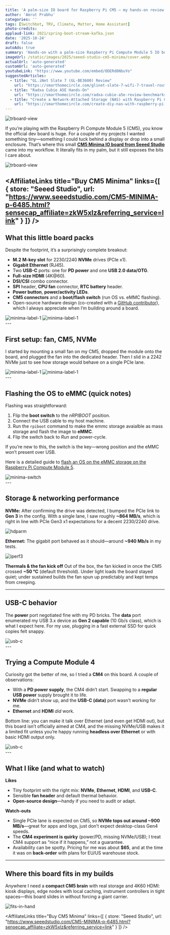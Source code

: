 ```yaml
---
title: 'A palm-size IO board for Raspberry Pi CM5 — my hands-on review and tests | CM5 Minima From Seeed Studio'
author: 'Amrut Prabhu'
categories: ''
tags: [Switchbot, TRV, Climate, Matter, Home Assistant]
photo-credits:
applaud-link: 2021/spring-boot-stream-kafka.json
date: '2025-10-24'
draft: false
autoAds: true
summary: 'Hands-on with a palm-size Raspberry Pi Compute Module 5 IO board: M.2 NVMe, Gigabit Ethernet, USB-C PD, 4K60 HDMI. Setup tips, eMMC flashing, thermals, and real-world speed tests.'
imageUrl: /static/images/2025/seeed-studio-cm5-minima/cover.webp
actualUrl: 'auto-generated'
customUrl: 'auto-generated'
youtubeLink: "https://www.youtube.com/embed/ODERd8NbuYo"
suggestedArticles:
  - title: "GL.iNet Slate 7 (GL‑BE3600) Review"
    url: "https://smarthomecircle.com/glinet-slate-7-wifi-7-travel-router"
  - title: "Radxa Cubie A5E Hands-On"
    url: "https://smarthomecircle.com/radxa-cubie-a5e-review-benchmarks-vs-raspberry-pi"
  - title: "Create a Network-Attached Storage (NAS) with Raspberry Pi Compute Module 5 "
    url: "https://smarthomecircle.com/create-diy-nas-with-raspberry-pi-compute-module-5-raid-5"
---
```

<TOCInline toc={props.toc} asDisclosure />  


<div class="image-flex">
  <img src="/static/images/2025/seeed-studio-cm5-minima/board-view.webp" alt="trboard-view" />
</div>


If you’re playing with the Raspberry Pi Compute Module 5 (CM5), you know the official dev board is huge. For a couple of my projects I wanted something tiny—something I could tuck behind a display or drop into a small enclosure. That’s where this small [**CM5 Minima IO board from Seeed Studio**](https://www.seeedstudio.com/CM5-MINIMA-p-6485.html?sensecap_affiliate=zkW5xlz&referring_service=link) came into my workflow. It literally fits in my palm, but it still exposes the bits I care about.

<div class="image-flex">
  <img src="/static/images/2025/seeed-studio-cm5-minima/in-hand.webp" alt="trboard-view" />
</div>

<AffiliateLinks 
  title="Buy CM5 Minima" 
  links={[
    { store: "Seeed Studio", url: "https://www.seeedstudio.com/CM5-MINIMA-p-6485.html?sensecap_affiliate=zkW5xlz&referring_service=link" }
  ]}
/>
---

## What this little board packs

Despite the footprint, it’s a surprisingly complete breakout:

- **M.2 M-key slot** for 2230/2240 **NVMe** drives (PCIe x1).
- **Gigabit Ethernet** (RJ45).
- Two **USB-C** ports: one for **PD power** and one **USB 2.0 data/OTG**.
- **Full-size HDMI** (4K@60).
- **DSI/CSI** combo connector.
- **SPI** header, **CPU fan** connector, **RTC battery** header.
- **Power button**, **power/activity LEDs**.
- **CM5 connectors** and a **boot/flash switch** (run OS vs. eMMC flashing).
- Open-source hardware design (co-created with a [GitHub contributor](https://github.com/piecol)), which I always appreciate when I’m building around a board.

<div class="image-flex">
  <img src="/static/images/2025/seeed-studio-cm5-minima/minima-label-1.webp" alt="minima-label-1" />
  <img src="/static/images/2025/seeed-studio-cm5-minima/minima-label-2.webp" alt="minima-label-1" />
</div>
---

## First setup: fan, CM5, NVMe

I started by mounting a small fan on my CM5, dropped the module onto the board, and plugged the fan into the dedicated header. Then I slid in a 2242 NVMe just to see how storage would behave on a single PCIe lane.

<div class="image-flex">
  <img src="/static/images/2025/seeed-studio-cm5-minima/full-1.webp" alt="minima-label-1" />
  <img src="/static/images/2025/seeed-studio-cm5-minima/full-2.webp" alt="minima-label-1" />
</div>
---

## Flashing the OS to eMMC (quick notes)

Flashing was straightforward:

1. Flip the **boot switch** to the *nRPIBOOT* position.
2. Connect the USB cable to my host machine.
3. Run the `rpiboot` command to make the emmc storage avaialble as mass storage and flash the image to **eMMC**.
4. Flip the switch back to *Run* and power-cycle.

If you’re new to this, the switch is the key—wrong position and the eMMC won’t present over USB.

Here is a detailed guide to [flash an OS on the eMMC storage on the Raspberry Pi Compute Module 5](https://smarthomecircle.com/how-to-install-os-on-raspberry-pi-compute-module-5-emmc-storage).


<div class="image-flex">
  <img src="/static/images/2025/seeed-studio-cm5-minima/switch.webp" alt="minima-switch" />
</div>
---

## Storage & networking performance

**NVMe:** After confirming the drive was detected, I bumped the PCIe link to **Gen 3** in the config. With a single lane, I saw roughly **~864 MB/s**, which is right in line with PCIe Gen3 x1 expectations for a decent 2230/2240 drive.

<div class="image-flex">

  <img src="/static/images/2025/seeed-studio-cm5-minima/hdparm.webp" alt="hdparm" />
</div>

**Ethernet:** The gigabit port behaved as it should—around **~940 Mb/s** in my tests.

<div class="image-flex">
  <img src="/static/images/2025/seeed-studio-cm5-minima/iperf3.webp" alt="iperf3" />
</div>

**Thermals & the fan kick off** Out of the box, the fan kicked in once the CM5 crossed **~50 °C** (default threshold). Under light loads the board stayed quiet; under sustained builds the fan spun up predictably and kept temps from creeping.


---

## USB-C behavior

The **power** port negotiated fine with my PD bricks. The **data** port enumerated my USB 3.x device as **Gen 2 capable** (10 Gb/s class), which is what I expect here. For my use, plugging in a fast external SSD for quick copies felt snappy.

<div class="image-flex">
  <img src="/static/images/2025/seeed-studio-cm5-minima/usb-c.webp" alt="usb-c" />
</div>
---

## Trying a Compute Module 4

Curiosity got the better of me, so I tried a **CM4** on this board. A couple of observations:

- With a **PD power supply**, the CM4 didn’t start. Swapping to a **regular USB power** supply brought it to life.
- **NVMe** didn’t show up, and the **USB-C (data)** port wasn’t working for me.
- **Ethernet** and **HDMI** *did* work.

Bottom line: you can make it talk over Ethernet (and even get HDMI out), but this board isn’t officially aimed at CM4, and the missing NVMe/USB makes it a limited fit unless you’re happy running **headless over Ethernet** or with basic HDMI output only.

<div class="image-flex">
  <img src="/static/images/2025/seeed-studio-cm5-minima/cm4-mount.webp" alt="usb-c" />
</div>
---

## What I like (and what to watch)

**Likes**
- Tiny footprint with the right mix: **NVMe**, **Ethernet**, **HDMI**, and **USB-C**.
- Sensible **fan header** and default thermal behavior.
- **Open-source design**—handy if you need to audit or adapt.

**Watch-outs**
- Single PCIe lane is expected on CM5, so **NVMe tops out around ~900 MB/s**—great for apps and logs, just don’t expect desktop-class Gen4 speeds.
- The **CM4 experiment is quirky** (power/PD, missing NVMe/USB); I treat CM4 support as “nice if it happens,” not a guarantee.
- Availability can be spotty. Pricing for me was about **$65**, and at the time it was on **back-order** with plans for EU/US warehouse stock. 

---

## Where this board fits in my builds

Anywhere I need a **compact CM5 brain** with real storage and 4K60 HDMI: kiosk displays, edge nodes with local caching, instrument controllers in tight spaces—this board slides in without forcing a giant carrier.

<div class="image-flex">
  <img src="/static/images/2025/seeed-studio-cm5-minima/fits-in-hand.webp" alt="fits-in-hand" />
</div>

<AffiliateLinks 
  title="Buy CM5 Minima" 
  links={[
    { store: "Seeed Studio", url: "https://www.seeedstudio.com/CM5-MINIMA-p-6485.html?sensecap_affiliate=zkW5xlz&referring_service=link" }
  ]}
/>
